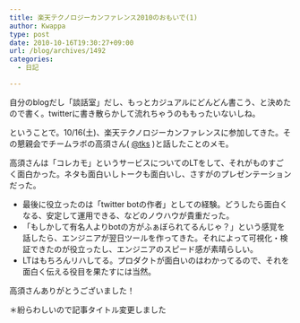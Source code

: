 ```yaml
---
title: 楽天テクノロジーカンファレンス2010のおもいで(1)
author: Kwappa
type: post
date: 2010-10-16T19:30:27+09:00
url: /blog/archives/1492
categories:
  - 日記

---
```

自分のblogだし「談話室」だし、もっとカジュアルにどんどん書こう、と決めたので書く。twitterに書き散らかして流れちゃうのももったいないしね。
  
ということで。10/16(土)、楽天テクノロジーカンファレンスに参加してきた。その懇親会でチームラボの高須さん( <a href="http://twitter.com/tks" target="_blank" rel="noopener noreferrer">@tks</a> )と話したことのメモ。
  
高須さんは「コレカモ」というサービスについてのLTをして、それがものすごく面白かった。ネタも面白いしトークも面白いし、さすがのプレゼンテーションだった。

  * 最後に役立ったのは「twitter botの作者」としての経験。どうしたら面白くなる、安定して運用できる、などのノウハウが貴重だった。
  * 「もしかして有名人よりbotの方がふぁぼられてるんじゃ？」という感覚を話したら、エンジニアが翌日ツールを作ってきた。それによって可視化・検証できたのが役立ったし、エンジニアのスピード感が素晴らしい。
  * LTはもちろんリハしてる。プロダクトが面白いのはわかってるので、それを面白く伝える役目を果たすには当然。

高須さんありがとうございました！
  
＊紛らわしいので記事タイトル変更しました
